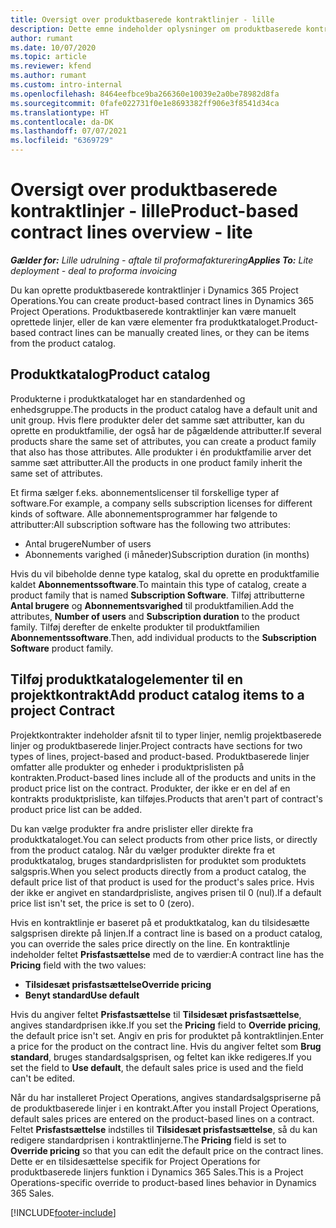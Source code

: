 ```yaml
---
title: Oversigt over produktbaserede kontraktlinjer - lille
description: Dette emne indeholder oplysninger om produktbaserede kontraktlinjer.
author: rumant
ms.date: 10/07/2020
ms.topic: article
ms.reviewer: kfend
ms.author: rumant
ms.custom: intro-internal
ms.openlocfilehash: 8464eefbce9ba266360e10039e2a0be78982d8fa
ms.sourcegitcommit: 0fafe022731f0e1e8693382ff906e3f8541d34ca
ms.translationtype: HT
ms.contentlocale: da-DK
ms.lasthandoff: 07/07/2021
ms.locfileid: "6369729"
---
```

# <a name="product-based-contract-lines-overview---lite"></a><span data-ttu-id="6f70a-103">Oversigt over produktbaserede kontraktlinjer - lille</span><span class="sxs-lookup"><span data-stu-id="6f70a-103">Product-based contract lines overview - lite</span></span>

<span data-ttu-id="6f70a-104">_**Gælder for:** Lille udrulning - aftale til proformafakturering_</span><span class="sxs-lookup"><span data-stu-id="6f70a-104">_**Applies To:** Lite deployment - deal to proforma invoicing_</span></span>

<span data-ttu-id="6f70a-105">Du kan oprette produktbaserede kontraktlinjer i Dynamics 365 Project Operations.</span><span class="sxs-lookup"><span data-stu-id="6f70a-105">You can create product-based contract lines in Dynamics 365 Project Operations.</span></span> <span data-ttu-id="6f70a-106">Produktbaserede kontraktlinjer kan være manuelt oprettede linjer, eller de kan være elementer fra produktkataloget.</span><span class="sxs-lookup"><span data-stu-id="6f70a-106">Product-based contract lines can be manually created lines, or they can be items from the product catalog.</span></span>

## <a name="product-catalog"></a><span data-ttu-id="6f70a-107">Produktkatalog</span><span class="sxs-lookup"><span data-stu-id="6f70a-107">Product catalog</span></span>

<span data-ttu-id="6f70a-108">Produkterne i produktkataloget har en standardenhed og enhedsgruppe.</span><span class="sxs-lookup"><span data-stu-id="6f70a-108">The products in the product catalog have a default unit and unit group.</span></span> <span data-ttu-id="6f70a-109">Hvis flere produkter deler det samme sæt attributter, kan du oprette en produktfamilie, der også har de pågældende attributter.</span><span class="sxs-lookup"><span data-stu-id="6f70a-109">If several products share the same set of attributes, you can create a product family that also has those attributes.</span></span> <span data-ttu-id="6f70a-110">Alle produkter i én produktfamilie arver det samme sæt attributter.</span><span class="sxs-lookup"><span data-stu-id="6f70a-110">All the products in one product family inherit the same set of attributes.</span></span>

<span data-ttu-id="6f70a-111">Et firma sælger f.eks. abonnementslicenser til forskellige typer af software.</span><span class="sxs-lookup"><span data-stu-id="6f70a-111">For example, a company sells subscription licenses for different kinds of software.</span></span> <span data-ttu-id="6f70a-112">Alle abonnementsprogrammer har følgende to attributter:</span><span class="sxs-lookup"><span data-stu-id="6f70a-112">All subscription software has the following two attributes:</span></span>

- <span data-ttu-id="6f70a-113">Antal brugere</span><span class="sxs-lookup"><span data-stu-id="6f70a-113">Number of users</span></span>
- <span data-ttu-id="6f70a-114">Abonnements varighed (i måneder)</span><span class="sxs-lookup"><span data-stu-id="6f70a-114">Subscription duration (in months)</span></span>

<span data-ttu-id="6f70a-115">Hvis du vil bibeholde denne type katalog, skal du oprette en produktfamilie kaldet **Abonnementssoftware**.</span><span class="sxs-lookup"><span data-stu-id="6f70a-115">To maintain this type of catalog, create a product family that is named **Subscription Software**.</span></span> <span data-ttu-id="6f70a-116">Tilføj attributterne **Antal brugere** og **Abonnementsvarighed** til produktfamilien.</span><span class="sxs-lookup"><span data-stu-id="6f70a-116">Add the attributes, **Number of users** and **Subscription duration** to the product family.</span></span> <span data-ttu-id="6f70a-117">Tilføj derefter de enkelte produkter til produktfamilien **Abonnementssoftware**.</span><span class="sxs-lookup"><span data-stu-id="6f70a-117">Then, add individual products to the **Subscription Software** product family.</span></span>

## <a name="add-product-catalog-items-to-a-project-contract"></a><span data-ttu-id="6f70a-118">Tilføj produktkatalogelementer til en projektkontrakt</span><span class="sxs-lookup"><span data-stu-id="6f70a-118">Add product catalog items to a project Contract</span></span>

<span data-ttu-id="6f70a-119">Projektkontrakter indeholder afsnit til to typer linjer, nemlig projektbaserede linjer og produktbaserede linjer.</span><span class="sxs-lookup"><span data-stu-id="6f70a-119">Project contracts have sections for two types of lines, project-based and product-based.</span></span> <span data-ttu-id="6f70a-120">Produktbaserede linjer omfatter alle produkter og enheder i produktprislisten på kontrakten.</span><span class="sxs-lookup"><span data-stu-id="6f70a-120">Product-based lines include all of the products and units in the product price list on the contract.</span></span> <span data-ttu-id="6f70a-121">Produkter, der ikke er en del af en kontrakts produktprisliste, kan tilføjes.</span><span class="sxs-lookup"><span data-stu-id="6f70a-121">Products that aren't part of contract's product price list can be added.</span></span>

<span data-ttu-id="6f70a-122">Du kan vælge produkter fra andre prislister eller direkte fra produktkataloget.</span><span class="sxs-lookup"><span data-stu-id="6f70a-122">You can select products from other price lists, or directly from the product catalog.</span></span> <span data-ttu-id="6f70a-123">Når du vælger produkter direkte fra et produktkatalog, bruges standardprislisten for produktet som produktets salgspris.</span><span class="sxs-lookup"><span data-stu-id="6f70a-123">When you select products directly from a product catalog, the default price list of that product is used for the product's sales price.</span></span> <span data-ttu-id="6f70a-124">Hvis der ikke er angivet en standardprisliste, angives prisen til 0 (nul).</span><span class="sxs-lookup"><span data-stu-id="6f70a-124">If a default price list isn't set, the price is set to 0 (zero).</span></span>

<span data-ttu-id="6f70a-125">Hvis en kontraktlinje er baseret på et produktkatalog, kan du tilsidesætte salgsprisen direkte på linjen.</span><span class="sxs-lookup"><span data-stu-id="6f70a-125">If a contract line is based on a product catalog, you can override the sales price directly on the line.</span></span> <span data-ttu-id="6f70a-126">En kontraktlinje indeholder feltet **Prisfastsættelse** med de to værdier:</span><span class="sxs-lookup"><span data-stu-id="6f70a-126">A contract line has the **Pricing** field with the two values:</span></span>

- <span data-ttu-id="6f70a-127">**Tilsidesæt prisfastsættelse**</span><span class="sxs-lookup"><span data-stu-id="6f70a-127">**Override pricing**</span></span>
- <span data-ttu-id="6f70a-128">**Benyt standard**</span><span class="sxs-lookup"><span data-stu-id="6f70a-128">**Use default**</span></span>

<span data-ttu-id="6f70a-129">Hvis du angiver feltet **Prisfastsættelse** til **Tilsidesæt prisfastsættelse**, angives standardprisen ikke.</span><span class="sxs-lookup"><span data-stu-id="6f70a-129">If you set the **Pricing** field to **Override pricing**, the default price isn't set.</span></span> <span data-ttu-id="6f70a-130">Angiv en pris for produktet på kontraktlinjen.</span><span class="sxs-lookup"><span data-stu-id="6f70a-130">Enter a price for the product on the contract line.</span></span> <span data-ttu-id="6f70a-131">Hvis du angiver feltet som **Brug standard**, bruges standardsalgsprisen, og feltet kan ikke redigeres.</span><span class="sxs-lookup"><span data-stu-id="6f70a-131">If you set the field to **Use default**, the default sales price is used and the field can't be edited.</span></span>

<span data-ttu-id="6f70a-132">Når du har installeret Project Operations, angives standardsalgspriserne på de produktbaserede linjer i en kontrakt.</span><span class="sxs-lookup"><span data-stu-id="6f70a-132">After you install Project Operations, default sales prices are entered on the product-based lines on a contract.</span></span> <span data-ttu-id="6f70a-133">Feltet **Prisfastsættelse** indstilles til **Tilsidesæt prisfastsættelse**, så du kan redigere standardprisen i kontraktlinjerne.</span><span class="sxs-lookup"><span data-stu-id="6f70a-133">The **Pricing** field is set to **Override pricing** so that you can edit the default price on the contract lines.</span></span> <span data-ttu-id="6f70a-134">Dette er en tilsidesættelse specifik for Project Operations for produktbaserede linjers funktion i Dynamics 365 Sales.</span><span class="sxs-lookup"><span data-stu-id="6f70a-134">This is a Project Operations-specific override to product-based lines behavior in Dynamics 365 Sales.</span></span>


[!INCLUDE[footer-include](../../includes/footer-banner.md)]